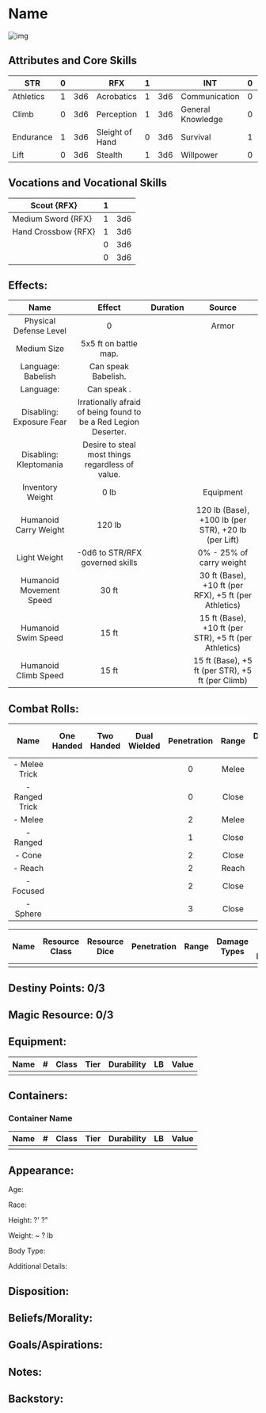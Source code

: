 # Name

![img]()

## Attributes and Core Skills

| STR       | 0 |    | RFX             | 1 |    | INT               | 0 |    |
| --------- | :-: | :-: | --------------- | :-: | :-: | ----------------- | :-: | :-: |
| Athletics | 1 | 3d6 | Acrobatics      | 1 | 3d6 | Communication     | 0 | 3d6 |
| Climb     | 0 | 3d6 | Perception      | 1 | 3d6 | General Knowledge | 0 | 3d6 |
| Endurance | 1 | 3d6 | Sleight of Hand | 0 | 3d6 | Survival          | 1 | 3d6 |
| Lift      | 0 | 3d6 | Stealth         | 1 | 3d6 | Willpower         | 0 | 3d6 |

## Vocations and Vocational Skills

| Scout {RFX}         | 1 |    |
| ------------------- | :-: | :-: |
| Medium Sword {RFX} | 1 | 3d6 |
| Hand Crossbow {RFX} | 1 | 3d6 |
|                     | 0 | 3d6 |
|                     | 0 | 3d6 |

## Effects:

|           Name           |                             Effect                             | Duration |                        Source                        |
| :----------------------: | :-------------------------------------------------------------: | :------: | :---------------------------------------------------: |
|  Physical Defense Level  |                                0                                |          |                         Armor                         |
|       Medium Size       |                      5x5 ft on battle map.                      |          |                                                      |
|    Language: Babelish    |                       Can speak Babelish.                       |          |                                                      |
|        Language:        |                          Can speak .                          |          |                                                      |
| Disabling: Exposure Fear | Irrationally afraid of being found to be a Red Legion Deserter. |          |                                                      |
|  Disabling: Kleptomania  |        Desire to steal most things regardless of value.        |          |                                                      |
|     Inventory Weight     |                              0 lb                              |          |                       Equipment                       |
|  Humanoid Carry Weight  |                             120 lb                             |          |  120 lb (Base), +100 lb (per STR), +20 lb (per Lift)  |
|       Light Weight       |                 -0d6 to STR/RFX governed skills                 |          |               0% - 25% of carry weight               |
| Humanoid Movement Speed |                              30 ft                              |          | 30 ft (Base), +10 ft (per RFX), +5 ft (per Athletics) |
|   Humanoid Swim Speed   |                              15 ft                              |          | 15 ft (Base), +10 ft (per STR), +5 ft (per Athletics) |
|   Humanoid Climb Speed   |                              15 ft                              |          |   15 ft (Base), +5 ft (per STR), +5 ft (per Climb)   |

## Combat Rolls:

|      Name      | One<br />Handed | Two<br />Handed | Dual<br />Wielded | Penetration | Range | Damage<br />Types | Engageable<br />Opponents | Area Of<br />Effect | Resource<br />Class |
| :------------: | :-------------: | :-------------: | :---------------: | :---------: | :---: | :---------------: | :-----------------------: | :-----------------: | :-----------------: |
| - Melee Trick |                |                |                  |      0      | Melee |                  |           Rapid           |                    |        None        |
| - Ranged Trick |                |                |                  |      0      | Close |                  |         Standard         |                    |        None        |
|    - Melee    |                |                |                  |      2      | Melee |                  |           Rapid           |                    |      1 (Ichor)      |
|    - Ranged    |                |                |                  |      1      | Close |                  |         Standard         |                    |      1 (Ichor)      |
|     - Cone     |                |                |                  |      2      | Close |                  |          Focused          |        Cone        |      1 (Ichor)      |
|    - Reach    |                |                |                  |      2      | Reach |                  |           Rapid           |                    |      1 (Ichor)      |
|   - Focused   |                |                |                  |      2      | Close |                  |          Focused          |                    |      1 (Ichor)      |
|    - Sphere    |                |                |                  |      3      | Close |                  |          Focused          |       Sphere       |      2 (Ichor)      |

| Name | Resource<br />Class | Resource<br />Dice | Penetration | Range | Damage<br />Types | Area Of<br />Effect |
| :--: | :-----------------: | :----------------: | :---------: | :---: | :---------------: | :-----------------: |
|      |                    |                    |            |      |                  |                    |

## Destiny Points: 0/3

## Magic Resource: 0/3

## Equipment:

| Name | # | Class | Tier | Durability | LB | Value |
| ---- | :-: | :---: | :--: | :--------: | :-: | :---: |
|      |  |      |      |            |    |      |

## Containers:

### Container Name

| Name | # | Class | Tier | Durability | LB | Value |
| ---- | :-: | :---: | :--: | :--------: | :-: | :---: |
|      |  |      |      |            |    |      |

## Appearance:

Age:

Race:

Height: ?' ?"

Weight: ~ ? lb

Body Type:

Additional Details:

## Disposition:

## Beliefs/Morality:

## Goals/Aspirations:

## Notes:

## Backstory:
